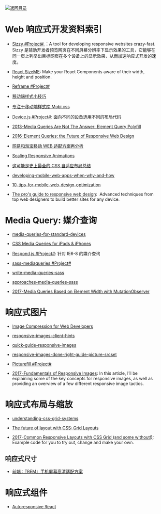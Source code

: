[![返回目录](https://user-images.githubusercontent.com/5803001/38079637-ff0abcf0-3371-11e8-9b76-ad651620afc7.jpg)](https://github.com/wxyyxc1992/Awesome-Links) 


# Web 响应式开发资料索引

* [Sizzy #Project# ](https://github.com/kitze/sizzy)：A tool for developing responsive websites crazy-fast. Sizzy 是辅助开发者预览网页在不同屏幕分辨率下显示效果的工具，它能够在同一页上列举出目标网页在多个设备上的显示效果，从而加速响应式开发的速度。

* [React SizeME](https://github.com/ctrlplusb/react-sizeme): Make your React Components aware of their width, height and position.

* [Reframe #Project# ](https://dollarshaveclub.github.io/reframe.js/)

* [移动端样式小技巧](http://www.tuicool.com/articles/niuaaar)

* [专注于移动端样式库 Mobi.css](https://github.com/xcatliu/mobi.css/blob/master/dist/mobi.css)

* [Device.js #Project#](https://github.com/matthewhudson/device.js): 面向不同的设备选用不同的布局代码

* [2013-Media Queries Are Not The Answer: Element Query Polyfill](https://www.smashingmagazine.com/2013/06/media-queries-are-not-the-answer-element-query-polyfill/)

* [2016-Element Queries: the Future of Responsive Web Design](http://webdesign.tutsplus.com/tutorials/element-queries-the-future-of-responsive-web-design--cms-26945)

* [网易和淘宝移动 WEB 适配方案再分析](https://zhuanlan.zhihu.com/p/25216275)

- [Scaling Responsive Animations](https://css-tricks.com/scaling-responsive-animations/)

* [这可能是史上最全的 CSS 自适应布局总结](http://mp.weixin.qq.com/s?__biz=MzA4ODIxMzg5MQ==&mid=2653995792&idx=1&sn=730974c4cff6d3738c52902a2f99ed7e&scene=23&srcid=0516rsLrl38nVY19S5QIKHGC#rd)

* [developing-mobile-web-apps-when-why-and-how](https://www.toptal.com/android/developing-mobile-web-apps-when-why-and-how)

* [10-tips-for-mobile-web-design-optimization](https://www.elegantthemes.com/blog/tips-tricks/10-tips-for-mobile-web-design-optimization)

* [The pro's guide to responsive web design](http://www.creativebloq.com/rwd/pros-guide-responsive-web-design-71515692):  Advanced techniques from top web designers to build better sites for any device.

# Media Query: 媒介查询

* [media-queries-for-standard-devices](https://css-tricks.com/snippets/css/media-queries-for-standard-devices/)

* [CSS Media Queries for iPads & iPhones](http://stephen.io/mediaqueries/)

* [Respond.js #Project#](https://github.com/scottjehl/Respond): 针对 IE6-8 的媒介查询

* [sass-mediaqueries #Project#](https://github.com/paranoida/sass-mediaqueries)

* [write-media-queries-sass](https://davidwalsh.name/write-media-queries-sass)

* [approaches-media-queries-sass](https://css-tricks.com/approaches-media-queries-sass/)

* [2017-Media Queries Based on Element Width with MutationObserver](https://parg.co/UuJ)

# 响应式图片

* [Image Compression for Web Developers](http://www.html5rocks.com/en/tutorials/speed/img-compression/)

* [responsive-images-client-hints](https://davidwalsh.name/responsive-images-client-hints)

* [quick-guide-responsive-images](http://slicejack.com/quick-guide-responsive-images/)

* [responsive-images-done-right-guide-picture-srcset](https://www.smashingmagazine.com/2014/05/responsive-images-done-right-guide-picture-srcset/)

* [Picturefill #Project#](https://github.com/scottjehl/picturefill)

* [2017-Fundamentals of Responsive Images](https://www.lullabot.com/articles/fundamentals-of-responsive-images): In this article, I’ll be explaining some of the key concepts for responsive images, as well as providing an overview of a few different responsive image tactics.

# 响应式布局与缩放

* [understanding-css-grid-systems](https://www.sitepoint.com/understanding-css-grid-systems/)

* [The future of layout with CSS: Grid Layouts](https://medium.com/@patrickbrosset/css-grid-layout-6c9cba6e8a5a#.abrk05o7z)

* [2017-Common Responsive Layouts with CSS Grid (and some without!)](https://parg.co/U5S): Example code for you to try out, change and make your own.

## 响应式尺寸

* [前端：『REM』手机屏幕高清适配方案](https://github.com/hbxeagle/rem/blob/master/HD_ADAPTER.md)

# 响应式组件

* [Autoresponsive React](https://xudafeng.github.io/autoresponsive-react/)
